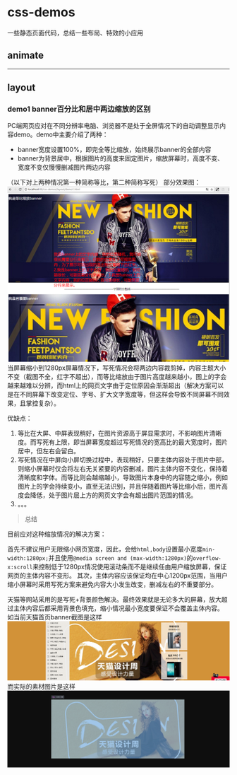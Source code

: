 # css-demos
一些静态页面代码，总结一些布局、特效的小应用


## animate
  
---
## layout
### demo1 banner百分比和居中两边缩放的区别
PC端网页应对在不同分辨率电脑、浏览器不是处于全屏情况下的自动调整显示内容demo。demo中主要介绍了两种：  
- banner宽度设置100%，即完全等比缩放，始终展示banner的全部内容
- banner为背景居中，根据图片的高度来固定图片，缩放屏幕时，高度不变、宽度不变仅慢慢删减图片两边内容

（以下对上两种情况第一种简称等比，第二种简称写死）
部分效果图：![demo1演示图](https://github.com/shaoxi2093/css-demos/blob/master/assets/readmeImgs/20170810144711.png)
当屏幕缩小到1280px屏幕情况下，写死情况会将两边内容裁剪掉，内容主题大小不变（截图不全，红字不超出），而等比缩放由于图片高度越来越小，图上的字会越来越难以分辨，而html上的网页文字由于定位原因会渐渐超出（解决方案可以是在不同屏幕下改变定位、字号、扩大文字宽度等，但这样会导致不同屏幕不同效果，且掌控复杂）。


优缺点：
1. 等比在大屏、中屏表现稍好，在图片资源高于屏显需求时，不影响图片清晰度。而写死有上限，即当屏幕宽度超过写死情况的宽高比的最大宽度时，图片居中，但左右会留白。
2. 写死情况在中屏向小屏切换过程中，表现稍好，只要主体内容处于图片中部，则缩小屏幕时仅会将左右无关紧要的内容删减，图片主体内容不变化，保持着清晰度和字体。而等比则会越缩越小，导致图片本身中的内容随之缩小，例如图片上的字会持续变小，直至无法识别，并且伴随着图片等比缩小后，图片高度会降低，处于图片层上方的网页文字会有超出图片范围的情况。
3. 。。。
  
> 总结

目前应对这种缩放情况的解决方案：

首先不建议用户无限缩小网页宽度，因此，会给```html,body```设置最小宽度```min-width:1280px;```并且使用```@media screen and (max-width:1280px)```的```overflow-x:scroll```来控制低于1280px情况使用滚动条而不是继续任由用户缩放屏幕，保证网页的主体内容不变形。
其次，主体内容应该保证均在中心1200px范围，当用户缩小屏幕时采用写死方案来避免内容大小发生改变，删减左右的不重要部分。

天猫等网站采用的是写死+背景颜色解决。最终效果就是无论多大的屏幕，放大超过主体内容后都采用背景色填充，缩小情况最小宽度要保证不会覆盖主体内容。
如当前天猫首页banner截图是这样![天猫首页banner成果图](https://github.com/shaoxi2093/css-demos/blob/master/assets/readmeImgs/20170810140002.png)
而实际的素材图片是这样![天猫首页banner素材图](https://github.com/shaoxi2093/css-demos/blob/master/assets/readmeImgs/20170810140123.png)
